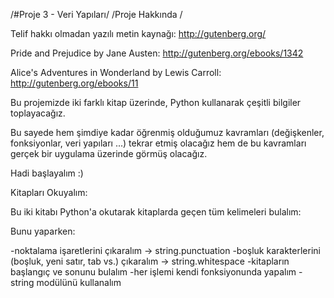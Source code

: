 /#Proje 3 - Veri Yapıları/
/Proje Hakkında /

Telif hakkı olmadan yazılı metin kaynağı: http://gutenberg.org/

Pride and Prejudice by Jane Austen: http://gutenberg.org/ebooks/1342

Alice's Adventures in Wonderland by Lewis Carroll: http://gutenberg.org/ebooks/11

Bu projemizde iki farklı kitap üzerinde, Python kullanarak çeşitli bilgiler toplayacağız.

Bu sayede hem şimdiye kadar öğrenmiş olduğumuz kavramları (değişkenler, fonksiyonlar, veri yapıları ...) tekrar etmiş olacağız hem de bu kavramları gerçek bir uygulama üzerinde görmüş olacağız.

Hadi başlayalım :)

Kitapları Okuyalım:

Bu iki kitabı Python'a okutarak kitaplarda geçen tüm kelimeleri bulalım:

Bunu yaparken:

-noktalama işaretlerini çıkaralım -> string.punctuation
-boşluk karakterlerini (boşluk, yeni satır, tab vs.) çıkaralım -> string.whitespace
-kitapların başlangıç ve sonunu bulalım
-her işlemi kendi fonksiyonunda yapalım
-string modülünü kullanalım